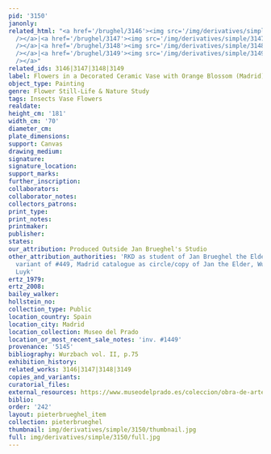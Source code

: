 ```yaml
---
pid: '3150'
janonly: 
related_html: "<a href='/brughel/3146'><img src='/img/derivatives/simple/3146/thumbnail.jpg'
  /></a>|<a href='/brughel/3147'><img src='/img/derivatives/simple/3147/thumbnail.jpg'
  /></a>|<a href='/brughel/3148'><img src='/img/derivatives/simple/3148/thumbnail.jpg'
  /></a>|<a href='/brughel/3149'><img src='/img/derivatives/simple/3149/thumbnail.jpg'
  /></a>"
related_ids: 3146|3147|3148|3149
label: Flowers in a Decorated Ceramic Vase with Orange Blossom (Madrid)
object_type: Painting
genre: Flower Still-Life & Nature Study
tags: Insects Vase Flowers
realdate: 
height_cm: '181'
width_cm: '70'
diameter_cm: 
plate_dimensions: 
support: Canvas
drawing_medium: 
signature: 
signature_location: 
support_marks: 
further_inscription: 
collaborators: 
collaborator_notes: 
collectors_patrons: 
print_type: 
print_notes: 
printmaker: 
publisher: 
states: 
our_attribution: Produced Outside Jan Brueghel's Studio
other_attribution_authorities: 'RKD as student of Jan Brueghel the Elder, Ertz 2008-10,
  variant of #449, Madrid catalogue as circle/copy of Jan the Elder, Wurzbach as Christian
  Luyk'
ertz_1979: 
ertz_2008: 
bailey_walker: 
hollstein_no: 
collection_type: Public
location_country: Spain
location_city: Madrid
location_collection: Museo del Prado
location_or_most_recent_sale_notes: 'inv. #1449'
provenance: '5145'
bibliography: Wurzbach vol. II, p.75
exhibition_history: 
related_works: 3146|3147|3148|3149
copies_and_variants: 
curatorial_files: 
external_resources: https://www.museodelprado.es/coleccion/obra-de-arte/florero/52d7209e-588d-4277-b8b7-956279c303f1
biblio: 
order: '242'
layout: pieterbrueghel_item
collection: pieterbrueghel
thumbnail: img/derivatives/simple/3150/thumbnail.jpg
full: img/derivatives/simple/3150/full.jpg
---
```

